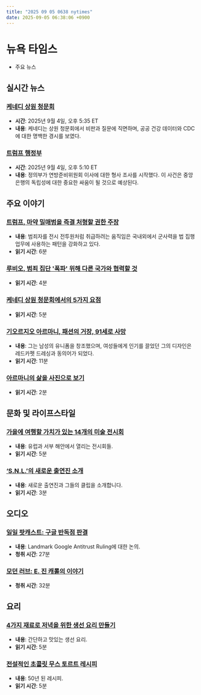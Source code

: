 ```yaml
---
title: "2025 09 05 0638 nytimes"
date: 2025-09-05 06:38:06 +0900
---
```


# 뉴욕 타임스
- 주요 뉴스

## 실시간 뉴스

### [케네디 상원 청문회](https://www.nytimes.com/live/2025/09/04/us/rfk-jr-senate-hearing-health)

- **시간**: 2025년 9월 4일, 오후 5:35 ET
- **내용**: 케네디는 상원 청문회에서 비판과 질문에 직면하며, 공공 건강 데이터와 CDC에 대한 명백한 경시를 보였다.
### [트럼프 행정부](https://www.nytimes.com/live/2025/09/04/us/trump-news)

- **시간**: 2025년 9월 4일, 오후 5:10 ET
- **내용**: 정의부가 연방준비위원회 이사에 대한 형사 조사를 시작했다. 이 사건은 중앙은행의 독립성에 대한 중요한 싸움이 될 것으로 예상된다.
## 주요 이야기

### [트럼프, 마약 밀매범을 즉결 처형할 권한 주장](https://www.nytimes.com/2025/09/04/us/politics/trump-drug-smugglers-military.html)

- **내용**: 범죄자를 전시 전투원처럼 취급하려는 움직임은 국내외에서 군사력을 법 집행 업무에 사용하는 패턴을 강화하고 있다.
- **읽기 시간**: 6분
### [루비오, 범죄 집단 '폭파' 위해 다른 국가와 협력할 것](https://www.nytimes.com/2025/09/04/world/americas/rubio-ecuador-crime-groups-boat-strike.html)

- **읽기 시간**: 4분
### [케네디 상원 청문회에서의 5가지 요점](https://www.nytimes.com/2025/09/04/health/rfk-jr-senate-hearing-takeaways.html)

- **읽기 시간**: 5분
### [기오르지오 아르마니, 패션의 거장, 91세로 사망](https://www.nytimes.com/2025/09/04/fashion/giorgio-armani-dead.html)

- **내용**: 그는 남성의 유니폼을 창조했으며, 여성들에게 인기를 끌었던 그의 디자인은 레드카펫 드레싱과 동의어가 되었다.
- **읽기 시간**: 11분
### [아르마니의 삶을 사진으로 보기](https://www.nytimes.com/2025/09/04/style/giorgio-armani-photos.html)

- **읽기 시간**: 2분
## 문화 및 라이프스타일

### [가을에 여행할 가치가 있는 14개의 미술 전시회](https://www.nytimes.com/2025/09/02/arts/design/art-most-anticipated-jason-farago.html)

- **내용**: 유럽과 서부 해안에서 열리는 전시회들.
- **읽기 시간**: 5분
### [‘S.N.L.’의 새로운 출연진 소개](https://www.nytimes.com/2025/09/04/arts/television/snl-new-cast-members-clips.html)

- **내용**: 새로운 출연진과 그들의 클립을 소개합니다.
- **읽기 시간**: 3분
## 오디오

### [일일 팟캐스트: 구글 반독점 판결](https://www.nytimes.com/2025/09/04/podcasts/the-daily/google-antitrust-ruling.html)

- **내용**: Landmark Google Antitrust Ruling에 대한 논의.
- **청취 시간**: 27분
### [모던 러브: E. 진 캐롤의 이야기](https://www.nytimes.com/2025/09/03/podcasts/e-jean-carroll-trump.html)

- **청취 시간**: 32분
## 요리

### [4가지 재료로 저녁을 위한 생선 요리 만들기](https://cooking.nytimes.com/recipes/1026167-scallion-oil-fish)

- **내용**: 간단하고 맛있는 생선 요리.
- **읽기 시간**: 5분
### [전설적인 초콜릿 무스 토르트 레시피](https://cooking.nytimes.com/recipes/1020262-maida-heatters-chocolate-mousse-torte)

- **내용**: 50년 된 레시피.
- **읽기 시간**: 5분